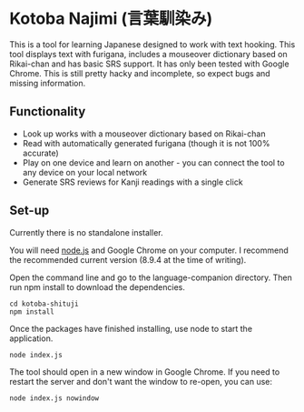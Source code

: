 # Kotoba Najimi (言葉馴染み)

This is a tool for learning Japanese designed to work with text hooking. This tool displays text with furigana, includes a mouseover dictionary based on Rikai-chan and has basic SRS support. It has only been tested with Google Chrome. This is still pretty hacky and incomplete, so expect bugs and missing information.

## Functionality

* Look up works with a mouseover dictionary based on Rikai-chan
* Read with automatically generated furigana (though it is not 100% accurate)
* Play on one device and learn on another - you can connect the tool to any device on your local network
* Generate SRS reviews for Kanji readings with a single click

## Set-up

Currently there is no standalone installer. 


You will need [node.js](https://nodejs.org/en/) and Google Chrome on your computer. I recommend the recommended current version (8.9.4 at the time of writing).

Open the command line and go to the language-companion directory. Then run npm install to download the dependencies.
```
cd kotoba-shituji
npm install
```

Once the packages have finished installing, use node to start the application.
```
node index.js
```

The tool should open in a new window in Google Chrome. If you need to restart the server and don't want the window to re-open, you can use:
```
node index.js nowindow
```